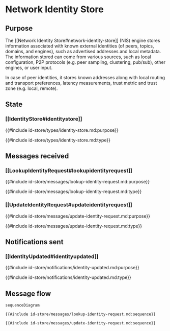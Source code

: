 <div class="engine">

# Network Identity Store

## Purpose

<!-- --8<-- [start:purpose] -->
The [[Network Identity Store#network-identity-store]] (NIS) engine stores information associated with known external identities (of peers, topics, domains, and engines), such as advertised addresses and local metadata.
The information stored can come from various sources, such as local configuration, P2P protocols (e.g. peer sampling, clustering, pub/sub), other engines, or user input.

In case of peer identities, it stores known addresses along with local routing and transport preferences, latency measurements, trust metric and trust zone (e.g. local, remote).
<!-- --8<-- [end:purpose] -->

## State

### [[IdentityStore#identitystore]]

{{#include id-store/types/identity-store.md:purpose}}

{{#include id-store/types/identity-store.md:type}}

## Messages received

### [[LookupIdentityRequest#lookupidentityrequest]]

{{#include id-store/messages/lookup-identity-request.md:purpose}}

{{#include id-store/messages/lookup-identity-request.md:type}}

### [[UpdateIdentityRequest#updateidentityrequest]]

{{#include id-store/messages/update-identity-request.md:purpose}}

{{#include id-store/messages/update-identity-request.md:type}}

## Notifications sent

### [[IdentityUpdated#identityupdated]]

{{#include id-store/notifications/identity-updated.md:purpose}}

{{#include id-store/notifications/identity-updated.md:type}}

## Message flow

<!-- --8<-- [start:messages] -->
```mermaid
sequenceDiagram

{{#include id-store/messages/lookup-identity-request.md:sequence}}

{{#include id-store/messages/update-identity-request.md:sequence}}
```
<!-- --8<-- [end:messages] -->

</div>
